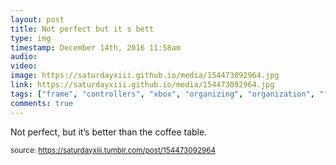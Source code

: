 ```yaml
---
layout: post
title: Not perfect but it s bett
type: img
timestamp: December 14th, 2016 11:58am
audio: 
video: 
image: https://saturdayxiii.github.io/media/154473092964.jpg
link: https://saturdayxiii.github.io/media/154473092964.jpg
tags: ["frame", "controllers", "xbox", "organizing", "organization", "framing"]
comments: true
---
```


Not perfect, but it’s better than the coffee table.
 
  
<small>source: https://saturdayxiii.tumblr.com/post/154473092964</small>